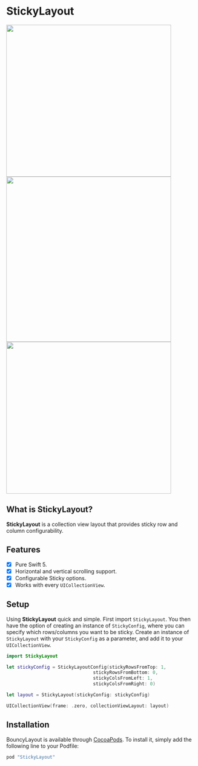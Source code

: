 # StickyLayout

<img src="https://github.com/jeffreysfllo24/StickyLayout/blob/master/Art/StickyLayout_Calendar.gif" width="435" height="400" float="left">
<img src="https://github.com/jeffreysfllo24/StickyLayout/blob/master/Art/StickLayout_Tabular.gif" width="435" float="right">
<img src="https://github.com/jeffreysfllo24/StickyLayout/blob/master/Art/StickyLayout_swimming.gif" width="435" height="400" float="left">

## What is StickyLayout?
**StickyLayout** is a collection view layout that provides sticky row and column configurability.

## Features

- [X] Pure Swift 5.
- [X] Horizontal and vertical scrolling support.
- [X] Configurable Sticky options.
- [X] Works with every `UICollectionView`.

## Setup
Using **StickyLayout** quick and simple. First import `StickyLayout`. You then have the option of creating an instance of `StickyConfig`, where you can specify which rows/columns you want to be sticky. Create an instance of `StickyLayout` with your `StickyConfig` as a parameter, and add it to your `UICollectionView`.

```swift
import StickyLayout
```
```swift
let stickyConfig = StickyLayoutConfig(stickyRowsFromTop: 1,
                                stickyRowsFromBottom: 0,
                                stickyColsFromLeft: 1,
                                stickyColsFromRight: 0)

let layout = StickyLayout(stickyConfig: stickyConfig)
```
```swift
UICollectionView(frame: .zero, collectionViewLayout: layout)
```

## Installation
BouncyLayout is available through [CocoaPods](http://cocoapods.org). To install
it, simply add the following line to your Podfile:

```ruby
pod "StickyLayout"
```
